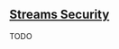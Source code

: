 ## [Streams Security](https://kafka.apache.org/documentation/streams/developer-guide/security.html)

TODO
